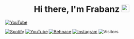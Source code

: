 <div align="center">
   <h1>Hi there, I'm Frabanz <img src="https://media.giphy.com/media/hvRJCLFzcasrR4ia7z/giphy.gif" width="25px" alt="wave"> </h1>
</div>

[![YouTube](lofi-frabanz.gif)](https://youtu.be/H6AxCBrF__U)

[![Spotify](https://img.shields.io/badge/Frabanz%20-Spotify-1DB954.svg?style=flat-square&logo=spotify)](https://spoti.fi/3as0GJy)
[![YouTube](https://img.shields.io/badge/Lofi%20Frabanz%20-YouTube-bb0000.svg?style=flat-square&logo=youtube)](https://youtu.be/H6AxCBrF__U)
[![Behnace](https://img.shields.io/badge/Frabanz%20-Behance-053eff.svg?style=flat-square&logo=behance)](https://www.behance.net/franzbartsch)
[![Instagram](https://img.shields.io/badge/Frabanz%20-Instagram-dd2a7b.svg?style=flat-square&logo=instagram)](https://www.instagram.com/franz.bartsch)
![Visitors](https://visitor-badge.laobi.icu/badge?page_id=frabanz.frabanz)

